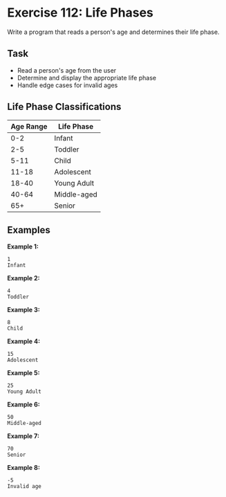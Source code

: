 # Exercise 112: Life Phases

Write a program that reads a person's age and determines their life phase.

## Task
- Read a person's age from the user
- Determine and display the appropriate life phase
- Handle edge cases for invalid ages

## Life Phase Classifications
| Age Range | Life Phase  |
|-----------|-------------|
| 0-2       | Infant      |
| 2-5       | Toddler     |
| 5-11      | Child       |
| 11-18     | Adolescent  |
| 18-40     | Young Adult |
| 40-64     | Middle-aged |
| 65+       | Senior      |

## Examples
**Example 1:**
```
1
Infant
```

**Example 2:**
```
4
Toddler
```

**Example 3:**
```
8
Child
```

**Example 4:**
```
15
Adolescent
```

**Example 5:**
```
25
Young Adult
```

**Example 6:**
```
50
Middle-aged
```

**Example 7:**
```
70
Senior
```

**Example 8:**
```
-5
Invalid age
```

